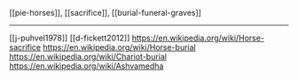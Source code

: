 [[pie-horses]], [[sacrifice]], [[burial-funeral-graves]]

---

[[j-puhvel1978]]
[[d-fickett2012]]
https://en.wikipedia.org/wiki/Horse-sacrifice
https://en.wikipedia.org/wiki/Horse-burial
https://en.wikipedia.org/wiki/Chariot-burial
https://en.wikipedia.org/wiki/Ashvamedha